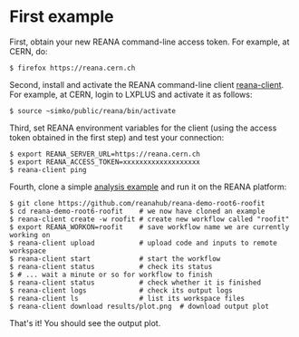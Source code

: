 # First example

First, obtain your new REANA command-line access token. For example, at CERN, do:

```console
$ firefox https://reana.cern.ch
```

Second, install and activate the REANA command-line client [reana-client](https://pypi.org/project/reana-client/). For example, at CERN, login to LXPLUS and activate it as follows:

```console
$ source ~simko/public/reana/bin/activate
```

Third, set REANA environment variables for the client (using the access token obtained in the first step) and test your connection:

```console
$ export REANA_SERVER_URL=https://reana.cern.ch
$ export REANA_ACCESS_TOKEN=xxxxxxxxxxxxxxxxxxx
$ reana-client ping
```

Fourth, clone a simple [analysis example](https://github.com/reanahub/reana-demo-root6-roofit/tree/master#reana-example---root6-and-roofit) and run it on the REANA platform:

```console
$ git clone https://github.com/reanahub/reana-demo-root6-roofit
$ cd reana-demo-root6-roofit    # we now have cloned an example
$ reana-client create -w roofit # create new workflow called "roofit"
$ export REANA_WORKON=roofit    # save workflow name we are currently working on
$ reana-client upload           # upload code and inputs to remote workspace
$ reana-client start            # start the workflow
$ reana-client status           # check its status
$ # ... wait a minute or so for workflow to finish
$ reana-client status           # check whether it is finished
$ reana-client logs             # check its output logs
$ reana-client ls               # list its workspace files
$ reana-client download results/plot.png  # download output plot
```

That's it!  You should see the output plot.
